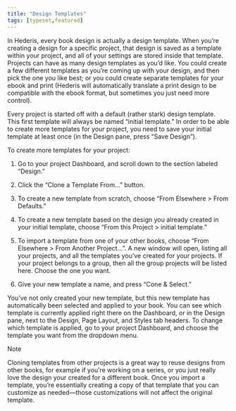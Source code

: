 ```yaml
---
title: "Design Templates"
tags: [typeset,featured]
---
```

 
<html><body><section data-type="chapter" class="hsecchapter" data-hederis-type="hsecchapter" id="design-templates" data-pi-attrs="id: design-templates; data-tags: typeset,featured;" role="doc-chapter" data-tags="typeset,featured" data-author-name=" " data-book-title=" " title="Design Templates"><p class="hblkp" data-hederis-type="hblkp" id="plVPIA3sN">In Hederis, every book design is actually a design template. When you&#8217;re creating a design for a specific project, that design is saved as a template within your project, and all of your settings are stored inside that template. Projects can have as many design templates as you&#8217;d like. You could create a few different templates as you&#8217;re coming up with your design, and then pick the one you like best; or you could create separate templates for your ebook and print (Hederis will automatically translate a print design to be compatible with the ebook format, but sometimes you just need more control).</p><p class="hblkp" data-hederis-type="hblkp" id="pBYLeg7IA">Every project is started off with a default (rather stark) design template. This first template will always be named &#8220;initial template.&#8221; In order to be able to create more templates for your project, you need to save your initial template at least once (in the Design pane, press &#8220;Save Design&#8221;).</p><p class="hblkp" data-hederis-type="hblkp" id="pP4ssrN6J">To create more templates for your project:</p><ol class="hwprnumlist" data-hederis-type="hwprnumlist" id="ptyDU64pK"><li class="hblkoli" data-hederis-type="hblkoli" id="liuL7TyvVD"><p class="hblkoli" data-hederis-type="hblklip" id="pjcsHKNxo">Go to your project Dashboard, and scroll down to the section labeled &#8220;Design.&#8221;</p></li><li class="hblkoli" data-hederis-type="hblkoli" id="licYTNMUod"><p class="hblkoli" data-hederis-type="hblklip" id="p5BC1koSU">Click the &#8220;Clone a Template From&#8230;&#8221; button.</p></li><li class="hblkoli" data-hederis-type="hblkoli" id="lidpnHe2Lu"><p class="hblkoli" data-hederis-type="hblklip" id="piB6VBm1a">To create a new template from scratch, choose &#8220;From Elsewhere &gt; From Defaults.&#8221;</p></li><li class="hblkoli" data-hederis-type="hblkoli" id="liB9qcaDrR"><p class="hblkoli" data-hederis-type="hblklip" id="p2EBFonW4">To create a new template based on the design you already created in your initial template, choose &#8220;From this Project &gt; initial template.&#8221;</p></li><li class="hblkoli" data-hederis-type="hblkoli" id="liO9AnxCwy"><p class="hblkoli" data-hederis-type="hblklip" id="pkbOC5bTL">To import a template from one of your other books, choose &#8220;From Elsewhere &gt; From Another Project&#8230;&#8221;. A new window will open, listing all your projects, and all the templates you&#8217;ve created for your projects. If your project belongs to a group, then all the group projects will be listed here. Choose the one you want.</p></li><li class="hblkoli" data-hederis-type="hblkoli" id="liIudyOYpn"><p class="hblkoli" data-hederis-type="hblklip" id="plkWmE2vT">Give your new template a name, and press &#8220;Cone &amp; Select.&#8221;</p></li></ol><p class="hblkp" data-hederis-type="hblkp" id="pqqyuMqww">You&#8217;ve not only created your new template, but this new template has automatically been selected and applied to your book. You can see which template is currently applied right there on the Dashboard, or in the Design pane, next to the Design, Page Layout, and Styles tab headers. To change which template is applied, go to your project Dashboard, and choose the template you want from the dropdown menu.</p><aside class="hwprbox box" data-hederis-type="hwprbox" id="pLJOHXDtW" data-type="sidebar"><p class="hblktype" data-hederis-type="hblktype" id="pMPsxpPSp">Note</p><p class="hblkp" data-hederis-type="hblkp" id="pQJ6PdluY">Cloning templates from other projects is a great way to reuse designs from other books, for example if you&#8217;re working on a series, or you just really love the design your created for a different book. Once you import a template, you&#8217;re essentially creating a copy of that template that you can customize as needed&#8212;those customizations will not affect the original template.</p></aside></section></body></html>
